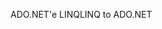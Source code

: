 <span data-ttu-id="5b180-101">ADO.NET'e LINQ</span><span class="sxs-lookup"><span data-stu-id="5b180-101">LINQ to ADO.NET</span></span>
